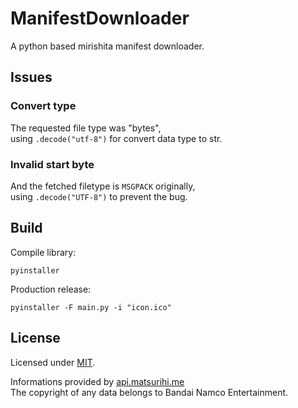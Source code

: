 # ManifestDownloader

A python based mirishita manifest downloader.

## Issues

### Convert type

The requested file type was "bytes",  
using `.decode("utf-8")` for convert data type to str.

### Invalid start byte

And the fetched filetype is `MSGPACK` originally,  
using `.decode("UTF-8")` to prevent the bug.

## Build

Compile library:

```console
pyinstaller
```

Production release:

```console
pyinstaller -F main.py -i "icon.ico"
```

## License

Licensed under [MIT](LICENSE).

Informations provided by [api.matsurihi.me](https://api.matsurihi.me/docs/)  
The copyright of any data belongs to Bandai Namco Entertainment.  
